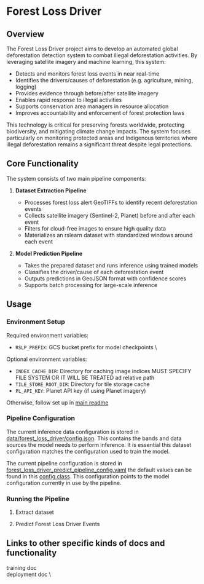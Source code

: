 # Forest Loss Driver

## Overview
The Forest Loss Driver project aims to develop an automated global deforestation detection system to combat illegal deforestation activities. By leveraging satellite imagery and machine learning, this system:

- Detects and monitors forest loss events in near real-time
- Identifies the drivers/causes of deforestation (e.g. agriculture, mining, logging)
- Provides evidence through before/after satellite imagery
- Enables rapid response to illegal activities
- Supports conservation area managers in resource allocation
- Improves accountability and enforcement of forest protection laws

This technology is critical for preserving forests worldwide, protecting biodiversity, and mitigating climate change impacts. The system focuses particularly on monitoring protected areas and Indigenous territories where illegal deforestation remains a significant threat despite legal protections.

## Core Functionality

The system consists of two main pipeline components:

1. **Dataset Extraction Pipeline**
   - Processes forest loss alert GeoTIFFs to identify recent deforestation events
   - Collects satellite imagery (Sentinel-2, Planet) before and after each event
   - Filters for cloud-free images to ensure high quality data
   - Materializes an rslearn dataset with standardized windows around each event

2. **Model Prediction Pipeline**
   - Takes the prepared dataset and runs inference using trained models
   - Classifies the driver/cause of each deforestation event
   - Outputs predictions in GeoJSON format with confidence scores
   - Supports batch processing for large-scale inference

## Usage

### Environment Setup
Required environment variables:
- `RSLP_PREFIX`: GCS bucket prefix for model checkpoints \

Optional environment variables:
- `INDEX_CACHE_DIR`: Directory for caching image indices MUST SPECIFY FILE SYSTEM OR IT WILL BE TREATED ad relative path
- `TILE_STORE_ROOT_DIR`: Directory for tile storage cache
- `PL_API_KEY`: Planet API key (if using Planet imagery)

Otherwise, follow set up in [main readme](../../README.md)

### Pipeline Configuration

The current inference data configuration is stored in [data/forest_loss_driver/config.json](../../data/forest_loss_driver/config.json). This contains the bands and data sources the model needs to perform inference. It is essential this dataset configuration matches the configuration used to train the model.

The current pipeline configuration is stored in [forest_loss_driver_predict_pipeline_config.yaml](inference/config/forest_loss_driver_predict_pipeline_config.yaml) the default values can be found in this [config class](inference/config.py). This configuration points to the model configuration currently in use by the pipeline.
### Running the Pipeline

1. Extract dataset

2. Predict Forest Loss Driver Events


## Links to other specific kinds of docs and functionality

training doc \
deployment doc \
